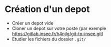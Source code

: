 # Création d'un depot

* Créer un depot vide
* Cloner un depot sur votre poste (par exemple https://gitlab.insee.fr/h4njlg/git-tp-insee.git)
* Etudier les fichiers du dossier `.git/`


